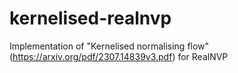 # kernelised-realnvp

Implementation of "Kernelised normalising flow" (https://arxiv.org/pdf/2307.14839v3.pdf) for RealNVP
